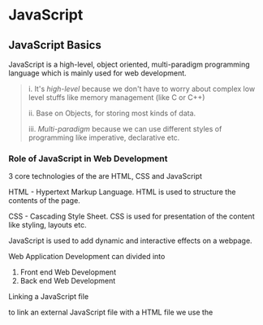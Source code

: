 # JavaScript

## JavaScript Basics

JavaScript is a high-level, object oriented, multi-paradigm programming language which is mainly used for web development.

> i. It's _high-level_ because we don't have to worry about complex low level stuffs like memory management (like C or C++)
>
> ii. Base on Objects, for storing most kinds of data.
>
> iii. _Multi-paradigm_ because we can use different styles of programming like imperative, declarative etc.

### Role of JavaScript in Web Development

3 core technologies of the are HTML, CSS and JavaScript

HTML - Hypertext Markup Language. HTML is used to structure the contents of the page.

CSS - Cascading Style Sheet. CSS is used for presentation of the content like styling, layouts etc.

JavaScript is used to add dynamic and interactive effects on a webpage.

Web Application Development can divided into

1. Front end Web Development
2. Back end Web Development

Linking a JavaScript file

to link an external JavaScript file with a HTML file we use the <script> tag

```
    <script src="./index.js"></script>
    <script async src="./index.js"></script>
    <script defer src="./index.js"></script>
```

If we add the _async_ or the _defer_ attribute then the script file will be downloaded asynchronously. We'll discuss this in details later.

### Value and Variables

A value is basically a piece of data. It's the most fundamental unit of information that we have in programming.
Example: "hello", 100, 23 etc.

Variables: We can use vaiables to store values an reuse them whenever we want to.
Example: `let firstName = "John";`

Think of variable as box in real world which can hold diffrent types of items and the variable name is the label on the box.
We can use that label to find the box later. Similarly we can use the variable name to reference the variable.

```
    let firstName = 'John';
    console.log(firstName);                 // This will print John in the console
```

There are few benefits of using variables"

1. We can reuse the values stored in the variable.
2. We we need to change the value, we only need to change it once, not every instances of the variable.

#### Rule of Naming Variables in JavaScript

1. Variable name can not start with a number

`let 5years = 5;                          // This will cause error`

2. Variable names can only contain letters, numbers and underscore (\_) and dollar sign ($).
3. Variable names can not be reserved keywords in JavaScript.
   `let new = "New;         // This is invalid`
4. Variable names should be descriptive and meaningful. This makes our code more readable and understandable.

```
    let x = "Wasiqur"                     // bad practice
    let firstName = "Wasiqur"             // good practice
```

### Data Types in Javascript

In every programming language values can have different types, depending on the type of data they hold.
In JavaScript every value is either an Object or a Primitive type.
A value is primitive if it's not an object.

#### Primitive Types

There are 7 primitive types in JavaScript.

1. **Number**: Floating point numbers. Used for decimals and integers. e.g. 23.0, 100 etc.
2. **String**: Sequence of characters. Used for text. e.g. "hello", "abcd..." etc.
3. **Boolean**: Logical type that can only be `true` or `false`. Used for taking decisions.
4. **undefined**: Value taken by a vaiable that is declared but not not assigned. Empty value.
5. **null**: Also mean "empty value" but it is assianable to vaiables. e.g. `let lastName = null`
6. **Symbol** (ES2015): Value that is unique and can not be changed. (not useful for now)
7. **BigInt** (ES2020): Used for larger integers than the **Number** type can hold.

JavaScript has dynamic typing:

1. We don't have to define the data type of the value stored in a variable. Instead the data type are determined automatically.
2. In JavaScript, it's the value that has a type, not the variable;
3. Variables simply stores values that have a type.
4. We can assign a new value with a different data type to the same variable without a problem. It is very useful but can be source of some bug.

```
    let x = 23;                        // number
    x = "hello";                       // string
```

### Code Commenting

Comment are part of code which is not executed by the JavaScript engine.
Single line comment

```
    // This is a single line comment.
```

Multi line comment

```
    /* This is
       a multiline comment
       because it can be
       written on multiple lines.
    */
```

### **typeof** operator

The **typeof** operator shows the types of different values.

```
let greet = "Hello";
console.log(typeof greet);                     // string

let hello;
console.log(typeof hello);                     // undefined

let jsIsFun = true;

console.log(typeof jsIsFun);                   // boolean
console.log(typeof false);                     // boolean

console.log(typeof 34);                        // number
console.log(typeof "Hello World");             // string

jsIsFun = "yes";
console.log(typeof jsIsFun);                   // string

console.log(hello)                             // undefined
console.log(typeof undefined);                 // undefined =>> undefined is both a type and a value

console.log(typeof null);                      // object  =>> probably a bug in JS
```

### Declaring variables in JavaScript: _let_, _const_ and _var_

Let's now take a look at 3 different ways to declare variables in JavaScript.

1. let
2. const
3. var

var was the old way of declaring variables while let ans const are modern way of declaring variables. let and const were added to the language in ES2015/ES6.

1. let: We use the let keyword to declare variables that can chabge later i.e. during the execution of program.

```
    let age = 20;
    age = 21;                         // reassigning a value to a variable.
```

let is used when we need to mutate a vaiable. Also, when we declare an empty variable.

2. const: We use the const keyword to declare variables that area not suposed to change at any point in future. The value in a const variable can not be changed so it is called constant variable or immutable variable.

```
    const birthYear = 2002;
    birthYear = 2000;                 // error ==> reassignment is not allowed
```

As constant variable are immutable, we can not declare empty const varables. So, const variable declaration must always be initialized.

As a best practice we should we const variables and let varibles only when we are sure that the variable needs to change at some point in the future.

3. var: var is the old way of declaring variable prior to ES2015/ES6. On the surface it works like let but there are some differences. Like let variables are block scoped and var varibales are function scoped etc. We'll learn them later in details. Declaring variables using var should be avoided in modern JavaScript.

```
    var job = "Software Engineer";
    job = "coder";
```

### Basic Operators

Let's learn about some basic operators in JavaScript.

An operator is basically allows us to perform some operation on values and variables. Like transform values or combine multiple values etc.

There are many kinds of operators:

#### 1. Mathematical/Arithmetic Operators:

- ==> addition operator

* ==> subtraction operator

- ==> multiplication operator
  / ==> division operator
  \*\* ==> exponent operator
  % ==> modulo/remainder operator
